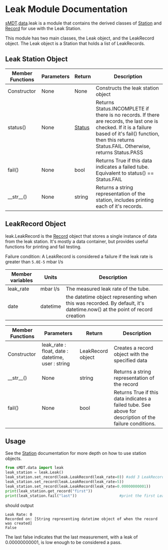 Leak Module Documentation
==========================

[sMDT](sMDT.md).[data](data.md).leak is a module that contains the derived classes of [Station](station.md) and [Record](record.md) for use with the Leak Station. 

This module has two main classes, the Leak object, and the LeakRecord object. The Leak object is a Station that holds a list of LeakRecords.

Leak Station Object
--------------------

Member Functions|Parameters|Return|Description
---|---|---|---
Constructor|None|None|Constructs the leak station object
status()|None|[Status](status.md)|Returns Status.INCOMPLETE if there is no records. If there are records, the last one is checked. If it is a failure based of it's fail() function, then this returns Status.FAIL. Otherwise, returns Status.PASS
fail()|None|bool|Returns True if this data indicates a failed tube. Equivalent to status() == Status.FAIL
\_\_str\_\_()|None|string|Returns a string representation of the station, includes printing each of it's records.

LeakRecord Object
------------------
leak.LeakRecord is the [Record](record.md) object that stores a single instance of data from the leak station. 
It's mostly a data container, but provides useful functions for printing and fail testing. 

Failure condition: A LeakRecord is considered a failure if the leak rate is greater than `5.0E-5` mbar l/s

Member variables|Units|Description
---|---|---
leak_rate | mbar l/s | The measured leak rate of the tube.
date | datetime | the datetime object representing when this was recorded. By default, it's datetime.now() at the point of record creation

Member Functions|Parameters|Return|Description
---|---|---|---
Constructor|leak_rate : float, date : datetime, user : string | LeakRecord object | Creates a record object with the specified data
\_\_str\_\_()|None|string|Returns a string representation of the record
fail()|None|bool|Returns True if this data indicates a failed tube. See above for description of the failure conditions.

Usage
-----
See the [Station](station.md) documentation for more depth on how to use station objects. 
```python
from sMDT.data import leak
leak_station = leak.Leak()                                                #instantiate leak station object
leak_station.set_record(leak.LeakRecord(leak_rate=0)) #add 3 LeakRecords to the leak station, nonsense values for frequency
leak_station.set_record(leak.LeakRecord(leak_rate=5))
leak_station.set_record(leak.LeakRecord(leak_rate=0.00000000001))
print(leak_station.get_record("first"))
print(leak_station.fail("last"))                   #print the first LeakRecord, and whether the tube fails based on the last record.
```
should output
```
Leak Rate: 0
Recorded on: [String representing datetime object of when the record was created]
False
```
The last false indicates that the last measurement, with a leak of 0.00000000001, is low enough to be considered a pass.
